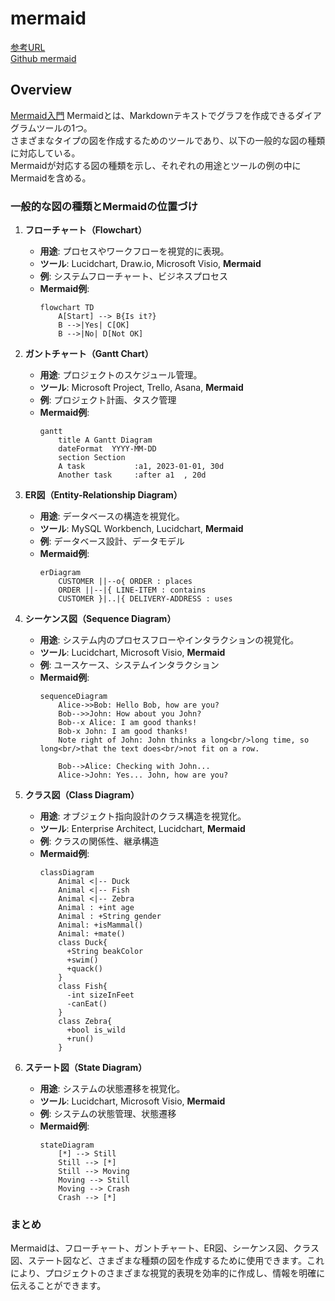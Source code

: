 # mermaid

[参考URL](https://qiita.com/Tachy_Pochy/items/ee79fc5c572fa5661989)  
[Github mermaid](https://usefuledge.com/vscodemermaidsupport.html)

## Overview

[Mermaid入門](https://zenn.dev/kento_mm_ninw/articles/8b10afdbef306a)
Mermaidとは、Markdownテキストでグラフを作成できるダイアグラムツールの1つ。  
さまざまなタイプの図を作成するためのツールであり、以下の一般的な図の種類に対応している。  
Mermaidが対応する図の種類を示し、それぞれの用途とツールの例の中にMermaidを含める。

### 一般的な図の種類とMermaidの位置づけ

1. **フローチャート（Flowchart）**
   - **用途**: プロセスやワークフローを視覚的に表現。
   - **ツール**: Lucidchart, Draw.io, Microsoft Visio, **Mermaid**
   - **例**: システムフローチャート、ビジネスプロセス
   - **Mermaid例**:
     ```mermaid
     flowchart TD
         A[Start] --> B{Is it?}
         B -->|Yes| C[OK]
         B -->|No| D[Not OK]
     ```

2. **ガントチャート（Gantt Chart）**
   - **用途**: プロジェクトのスケジュール管理。
   - **ツール**: Microsoft Project, Trello, Asana, **Mermaid**
   - **例**: プロジェクト計画、タスク管理
   - **Mermaid例**:
     ```mermaid
     gantt
         title A Gantt Diagram
         dateFormat  YYYY-MM-DD
         section Section
         A task           :a1, 2023-01-01, 30d
         Another task     :after a1  , 20d
     ```

3. **ER図（Entity-Relationship Diagram）**
   - **用途**: データベースの構造を視覚化。
   - **ツール**: MySQL Workbench, Lucidchart, **Mermaid**
   - **例**: データベース設計、データモデル
   - **Mermaid例**:
     ```mermaid
     erDiagram
         CUSTOMER ||--o{ ORDER : places
         ORDER ||--|{ LINE-ITEM : contains
         CUSTOMER }|..|{ DELIVERY-ADDRESS : uses
     ```

4. **シーケンス図（Sequence Diagram）**
   - **用途**: システム内のプロセスフローやインタラクションの視覚化。
   - **ツール**: Lucidchart, Microsoft Visio, **Mermaid**
   - **例**: ユースケース、システムインタラクション
   - **Mermaid例**:
     ```mermaid
     sequenceDiagram
         Alice->>Bob: Hello Bob, how are you?
         Bob-->>John: How about you John?
         Bob--x Alice: I am good thanks!
         Bob-x John: I am good thanks!
         Note right of John: John thinks a long<br/>long time, so long<br/>that the text does<br/>not fit on a row.

         Bob-->Alice: Checking with John...
         Alice->John: Yes... John, how are you?
     ```

5. **クラス図（Class Diagram）**
   - **用途**: オブジェクト指向設計のクラス構造を視覚化。
   - **ツール**: Enterprise Architect, Lucidchart, **Mermaid**
   - **例**: クラスの関係性、継承構造
   - **Mermaid例**:
     ```mermaid
     classDiagram
         Animal <|-- Duck
         Animal <|-- Fish
         Animal <|-- Zebra
         Animal : +int age
         Animal : +String gender
         Animal: +isMammal()
         Animal: +mate()
         class Duck{
           +String beakColor
           +swim()
           +quack()
         }
         class Fish{
           -int sizeInFeet
           -canEat()
         }
         class Zebra{
           +bool is_wild
           +run()
         }
     ```

6. **ステート図（State Diagram）**
   - **用途**: システムの状態遷移を視覚化。
   - **ツール**: Lucidchart, Microsoft Visio, **Mermaid**
   - **例**: システムの状態管理、状態遷移
   - **Mermaid例**:
     ```mermaid
     stateDiagram
         [*] --> Still
         Still --> [*]
         Still --> Moving
         Moving --> Still
         Moving --> Crash
         Crash --> [*]
     ```

### まとめ

Mermaidは、フローチャート、ガントチャート、ER図、シーケンス図、クラス図、ステート図など、さまざまな種類の図を作成するために使用できます。これにより、プロジェクトのさまざまな視覚的表現を効率的に作成し、情報を明確に伝えることができます。
